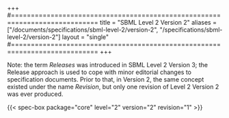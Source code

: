 +++
#============================================================================
title  = "SBML Level 2 Version 2"
aliases = ["/documents/specifications/sbml-level-2/version-2", "/specifications/sbml-level-2/version-2"]
layout = "single"
#============================================================================
+++

Note: the term _Releases_ was introduced in SBML Level&nbsp;2 Version&nbsp;3; the Release approach is used to cope with minor editorial changes to specification documents. Prior to that, in Version&nbsp;2, the same concept existed under the name _Revision_, but only one revision of Level&nbsp;2 Version&nbsp;2 was ever produced.

{{< spec-box package="core" level="2" version="2" revision="1" >}}
